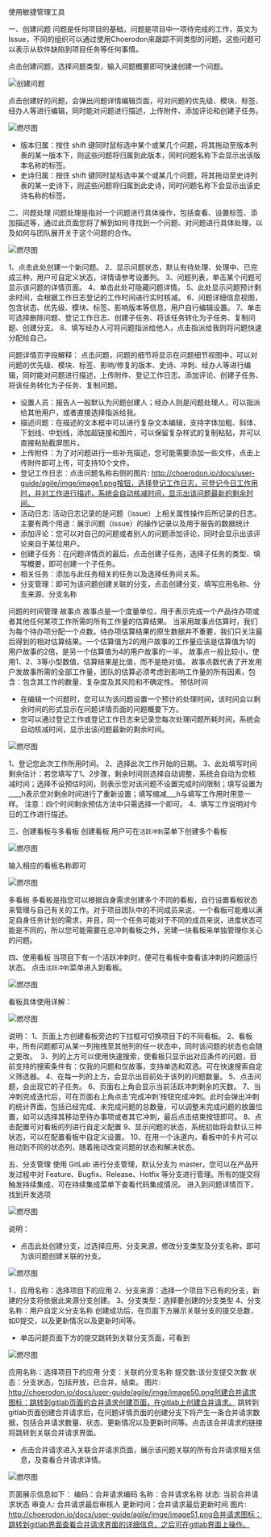 ﻿使用敏捷管理工具


一、创建问题
问题是任何项目的基础，问题是项目中一项待完成的工作，英文为Issue，不同的组织可以通过使用Choerodon来跟踪不同类型的问题，这些问题可以表示从软件缺陷到项目任务等任何事情。
 
点击创建问题，选择问题类型，输入问题概要即可快速创建一个问题。

![创建问题](../img/agile/issue_create.png)

点击创建好的问题，会弹出问题详情编辑页面，可对问题的优先级、模块、标签、经办人等进行编辑，同时能对问题进行描述，上传附件、添加评论和创建子任务。

![燃尽图](../img/agile/issue_detail.png)


 - 版本归属：按住 shift 键同时鼠标选中某个或某几个问题，将其拖动至版本列表的某一版本下，则这些问题将归属到此版本，同时问题名称下会显示出该版本名称的标签。 
 - 史诗归属：按住 shift 键同时鼠标选中某个或某几个问题，将其拖动至史诗列表的某一史诗下，则这些问题将归属到此史诗，同时问题名称下会显示出该史诗名称的标签。

二、问题处理
问题处理是指对一个问题进行具体操作，包括查看、设置标签、添加描述等，通过此页面您将了解到如何寻找到一个问题、对问题进行具体处理，以及如何与团队展开关于这个问题的合作。

![燃尽图](/img/agile/issue_deal.png)

1、点击此处创建一个新问题。
2、显示问题状态，默认有待处理、处理中、已完成三种，用户可自定义状态，详情请参考设置列。
3、问题列表，单击某个问题可显示该问题的详情页面。
4、单击此处可隐藏问题详情。
5、此处显示问题预计剩余时间，会根据工作日志登记的工作时间进行实时核减。
6、问题详细信息视图，包含状态、优先级、模块、标签、影响版本等信息，用户自行编辑设置。
7、单击可选择删除问题、登记工作日志、创建子任务、将该任务转化为子任务、复制问题、创建分支。
8、填写经办人可将问题指派给他人，点击指派给我则将问题快速分配给自己。


问题详情页字段解释：
点击问题，问题的细节将显示在问题细节视图中，可以对问题的优先级、模块、标签、影响/修复的版本、史诗、冲刺、经办人等进行编辑，同时能对问题进行描述，上传附件、登记工作日志、添加评论、创建子任务、将该任务转化为子任务、复制问题。
 - 设置人员：报告人一般默认为问题创建人；经办人则是问题处理人，可以指派给其他用户，或者直接选择指派给我。
 - 描述问题：在描述的文本框中可以进行复杂文本编辑，支持字体加粗、斜体、下划线、中划线，添加超链接和图片，可以保留复杂样式的复制粘贴，并可以直接粘贴截屏图片。
 - 上传附件：为了对问题进行一些补充描述，您可能需要添加一些文件，点击上传附件即可上传，可支持10个文件。
 - 登记工作日志：点击问题名称右侧的图片: http://choerodon.io/docs/user-guide/agile/imge/image1.png按钮，选择登记工作日志，可登记今日工作用时，并对工作进行描述，系统会自动核减时间，显示出该问题最新的剩余时间。
 - 活动日志: 活动日志记录的是问题（issue）上相关属性操作后所记录的日志。主要有两个用途：展示问题（issue）的操作记录以及用于报告的数据统计
 - 添加评论：您可以对自己的问题或者别人的问题添加评论，同时会显示出该评论来自于某位用户。
 - 创建子任务：在问题详情页的最后，点击创建子任务，选择子任务的类型、填写概要，即可创建一个子任务。
 - 相关任务：添加与此任务相关的任务以及选择任务间关系。
 - 分支管理：即可为该问题创建关联的分支，点击创建分支，填写应用名称、分支来源、分支名称

问题的时间管理
故事点
故事点是一个度量单位，用于表示完成一个产品待办项或者其他任何某项工作所需的所有工作量的估算结果。
当采用故事点估算时，我们为每个待办项分配一个点数。待办项估算结果的原生数据并不重要，我们只关注最后得到的相对估算结果。一个估算值为2的用户故事的工作量应该是估算值为1的用户故事的2倍，是另一个估算值为4的用户故事的一半。
故事点一般比较小，使用1、2、3等小型数值，估算结果是比值，而不是绝对值。
故事点数代表了开发用户发故事所需的全部工作量，团队的估算必须考虑到影响工作量的所有因素，包含：包含其工作的数量、复杂度及其风险和不确定性。
预估时间
 - 在编辑一个问题时，您可以为该问题设置一个预计的处理时间，该时间会以剩余时间的形式显示在问题详情页面的问题概要下方。
 - 您可以通过登记工作或登记工作日志来记录您每次处理问题所耗时间，系统会自动核减时间，显示出该问题最新的剩余时间。
 
 
 
 ![燃尽图](/img/agile/worklog.png)

 
 
 1、登记您此次工作所用时间。
 2、选择此次工作开始的日期。
 3、此处填写时间剩余估计：若您填写了1、2步骤，剩余时间则选择自动调整，系统会自动为您核减时间；选择不设预估时间，则表示您对该问题不设置完成时间限制；填写设置为____h表示您对剩余时间进行了重新设置；填写缩减___h与填写工作用时用意一样。
 注意：四个时间剩余预估方法中只需选择一个即可。
 4、填写工作说明对今日的工作进行描述。
 
 
 三、创建看板与多看板
 创建看板
 用户可在`活跃冲刺`菜单下创建多个看板
 
  ![燃尽图](/img/agile/many_board.png)

 输入相应的看板名称即可

 
 
   ![燃尽图](/img/agile/board_create.png)

 
 
 多看板
 多看板是指您可以根据自身需求创建多个不同的看板，自行设置看板状态来管理与自己有关的工作。对于项目团队中的不同成员来说，一个看板可能难以满足自身任务计划的需求，并且，同一个任务可能对于不同的成员来说，进度状态可能是不同的，所以您可能需要在总冲刺看板之外，另建一块看板来单独管理你关心的问题。
 
 四、使用看板
  当项目下有一个活跃冲刺时，便可在看板中查看该冲刺的问题运行状态。
  点击`活跃冲刺`菜单进入到看板。
 
 
  ![燃尽图](/img/agile/board_page.png)

 
 看板具体使用详解：

  ![燃尽图](/img/agile/board_use_detail.png)

 
 
 说明：
 1、页面上方创建看板旁边的下拉框可切换项目下的不同看板。
 2、看板中，所有问题都可从某一列拖拽至其他列的任一状态中，同时该问题的状态也会随之更改。  
 3、列的上方可以使用快速搜索，使看板只显示出对应条件的问题，目前支持的搜索条件有：仅我的问题和仅故事，支持单选和双选。可在快速搜索自定义筛选器。 
 4、在每一列的上方，会显示出目前处于该列的问题数量。
 5、点击问题，会出现它的子任务。
 6、页面右上角会显示当前活跃冲刺剩余的天数。
 7、当冲刺完成迭代后，可在页面右上角点击‘完成冲刺’按钮完成冲刺。此时会弹出冲刺的统计界面，包括已经完成、未完成问题的总数量，可以调整未完成问题的放置位置，如可以选择其移动至待办事项或者其它冲刺，最后点击结束按钮即可。
 8、点击配置可对看板的列进行自定义配置
 9、显示问题的状态，系统初始将会默认三种状态，可以在配置看板中自定义设置。 
 10、在用一个泳道内，看板中的卡片可以拖动到不同的状态列，随着拖动改变问题的状态和解决状态。
 
 
 五、分支管理
 使用 GitLab 进行分支管理，默认分支为 master，您可以在产品开发过程中对 Feature、Bugfix、Release、Hotfix 等分支进行管理。所有的提交将触发持续集成，可在持续集成菜单下查看代码集成情况。
 进入到问题详情页下，找到开发选项
 
 
   ![燃尽图](/img/agile/branch.png)

 
 说明：
  - 点击此处创建分支，过选择应用、分支来源，修改分支类型及分支名称，即可为该问题创建关联的分支。
 
 
   ![燃尽图](/img/agile/branch_create.png)

 
 1 、应用名称：选择项目下的应用
 2、分支来源：选择一个项目下已有的分支，新建的分支将依据此来源分支创建。
 3、分支类型：选择要创建的分支类型
 4、分支名称：用户自定义分支名称 创建成功后，在页面下方展示关联分支的提交总数，如0提交，以及更新情况以及更新时间等。 
 
 
 - 单击问题页面下方的提交跳转到关联分支页面，可看到

 
  ![燃尽图](/img/agile/branch_link.png)

 
 
 
  应用名称：选择项目下的应用
       分支：关联的分支名称
       提交数:该分支提交次数
       状态：分支状态，包括开放，已合并，结束。
      图片: http://choerodon.io/docs/user-guide/agile/imge/image50.png创建合并请求图标：跳转到gitlab页面的合并请求创建页面，在gitlab上创建合并请求。
        跳转到gitlab页面创建合并请求后，在问题详情页面的创建分支下将产生一条合并请求数据，包括合并请求数量、状态、更新情况以及更新时间等。点击该合并请求的链接将跳转到关联合并请求界面。
 
  - 点击合并请求进入关联合并请求页面，展示该问题关联的所有合并请求相关信息，及查看合并请求详情。
 
   ![燃尽图](/img/agile/link_merge_request.png)

 页面展示信息如下：
      编码：合并请求编码
      名称：合并请求名称
      状态: 当前合并请求状态
      审查人: 合并请求最后审核人
      更新时间：合并请求最后更新时间
      图片: http://choerodon.io/docs/user-guide/agile/imge/image51.png合并请求图标：跳转到gitlab界面查看合并请求界面的详细信息，之后可在gitlab界面上操作。
 
 
 
 
 
 
 
 
 
 